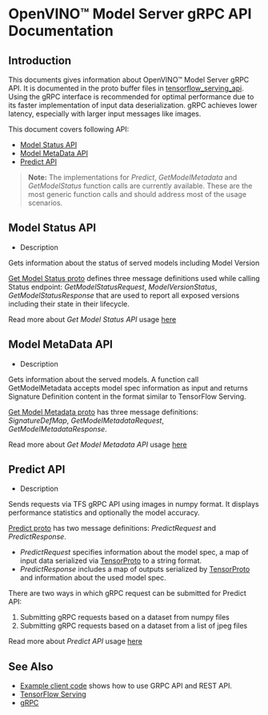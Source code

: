 # OpenVINO&trade; Model Server gRPC API Documentation

## Introduction 
This documents gives information about OpenVINO&trade; Model Server gRPC API. It is documented in the proto buffer files in [tensorflow_serving_api](https://github.com/tensorflow/serving/tree/r1.14/tensorflow_serving/apis). 
Using the gRPC interface is recommended for optimal performance due to its faster implementation of input data deserialization. gRPC achieves lower latency, especially with larger input messages like images. 

This document covers following API:
* <a href="#model-status">Model Status API</a>
* <a href="#model-metadata">Model MetaData API </a>
* <a href="#predict">Predict API </a>


> **Note:** The implementations for *Predict*, *GetModelMetadata* and *GetModelStatus* function calls are currently available. 
These are the most generic function calls and should address most of the usage scenarios.



## Model Status API <a name="model-status"></a>

- Description

Gets information about the status of served models including Model Version

 [Get Model Status proto](https://github.com/tensorflow/serving/blob/r1.14/tensorflow_serving/apis/get_model_status.proto) defines three message definitions used while calling Status endpoint: *GetModelStatusRequest*, *ModelVersionStatus*, *GetModelStatusResponse* that are used to report all exposed versions including their state in their lifecycle.

 Read more about *Get Model Status API* usage [here](./../example_client/README.md#model-status-api)       

## Model MetaData API <a name="model-metadata"></a>

- Description

Gets information about the served models. A function call GetModelMetadata accepts model spec information as input and returns Signature Definition content in the format similar to TensorFlow Serving.
 
[Get Model Metadata proto](https://github.com/tensorflow/serving/blob/r1.14/tensorflow_serving/apis/get_model_metadata.proto) has three message definitions: *SignatureDefMap*, *GetModelMetadataRequest*, *GetModelMetadataResponse*. 

Read more about *Get Model Metadata API* usage [here](./../example_client/README.md#model-metadata-api)       


## Predict API <a name="predict"></a>

- Description

Sends requests via TFS gRPC API using images in numpy format. It displays performance statistics and optionally the model accuracy.

[Predict proto](https://github.com/tensorflow/serving/blob/r1.14/tensorflow_serving/apis/predict.proto) has two message definitions: *PredictRequest* and  *PredictResponse*.  
 * *PredictRequest* specifies information about the model spec, a map of input data serialized via 
[TensorProto](https://github.com/tensorflow/tensorflow/blob/master/tensorflow/core/framework/tensor.proto) to a string format.
 * *PredictResponse* includes a map of outputs serialized by 
[TensorProto](https://github.com/tensorflow/tensorflow/blob/master/tensorflow/core/framework/tensor.proto) and information about the used model spec.

There are two ways in which gRPC request can be submitted for Predict API:
1. Submitting gRPC requests based on a dataset from numpy files
2. Submitting gRPC requests based on a dataset from a list of jpeg files

Read more about *Predict API* usage [here](./../example_client/README.md#predict-api)       

## See Also

- [Example client code](./../example_client/README.md) shows how to use GRPC API and REST API.
- [TensorFlow Serving](https://github.com/tensorflow/serving)
- [gRPC](https://grpc.io/)




 




